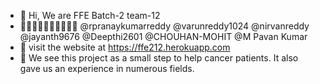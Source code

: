 - 👋 Hi, We are FFE Batch-2 team-12 
- 👨🏽‍🤝‍👨🏻👨🏽‍🤝‍👨🏻 @rpranaykumarreddy @varunreddy1024 @nirvanreddy @jayanth9676 @Deepthi2601 @CHOUHAN-MOHIT  @M Pavan Kumar
- 🌱 visit the website at https://ffe212.herokuapp.com
- 💞️ We see this project as a small step to help cancer patients. It also gave us an experience in numerous fields.

